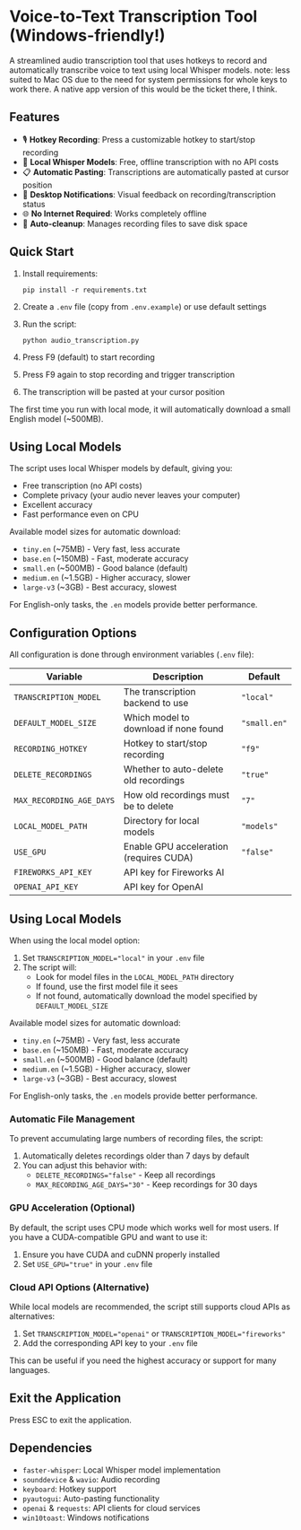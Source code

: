 # Voice-to-Text Transcription Tool (Windows-friendly!)

A streamlined audio transcription tool that uses hotkeys to record and automatically transcribe voice to text using local Whisper models.
note:  less suited to Mac OS due to the need for system permissions for whole keys to work there. A native app version of this would be the ticket there, I think.
## Features

- 🎙️ **Hotkey Recording**: Press a customizable hotkey to start/stop recording
- 🤖 **Local Whisper Models**: Free, offline transcription with no API costs
- 📋 **Automatic Pasting**: Transcriptions are automatically pasted at cursor position
- 🔔 **Desktop Notifications**: Visual feedback on recording/transcription status
- 🌐 **No Internet Required**: Works completely offline
- 🧹 **Auto-cleanup**: Manages recording files to save disk space

## Quick Start

1. Install requirements:
   ```
   pip install -r requirements.txt
   ```

2. Create a `.env` file (copy from `.env.example`) or use default settings

3. Run the script:
   ```
   python audio_transcription.py
   ```

4. Press F9 (default) to start recording
5. Press F9 again to stop recording and trigger transcription
6. The transcription will be pasted at your cursor position

The first time you run with local mode, it will automatically download a small English model (~500MB).

## Using Local Models

The script uses local Whisper models by default, giving you:
- Free transcription (no API costs)
- Complete privacy (your audio never leaves your computer)
- Excellent accuracy
- Fast performance even on CPU

Available model sizes for automatic download:
- `tiny.en` (~75MB) - Very fast, less accurate
- `base.en` (~150MB) - Fast, moderate accuracy
- `small.en` (~500MB) - Good balance (default)
- `medium.en` (~1.5GB) - Higher accuracy, slower
- `large-v3` (~3GB) - Best accuracy, slowest

For English-only tasks, the `.en` models provide better performance.

## Configuration Options

All configuration is done through environment variables (`.env` file):

| Variable | Description | Default |
|----------|-------------|---------|
| `TRANSCRIPTION_MODEL` | The transcription backend to use | `"local"` |
| `DEFAULT_MODEL_SIZE` | Which model to download if none found | `"small.en"` |
| `RECORDING_HOTKEY` | Hotkey to start/stop recording | `"f9"` |
| `DELETE_RECORDINGS` | Whether to auto-delete old recordings | `"true"` |
| `MAX_RECORDING_AGE_DAYS` | How old recordings must be to delete | `"7"` |
| `LOCAL_MODEL_PATH` | Directory for local models | `"models"` |
| `USE_GPU` | Enable GPU acceleration (requires CUDA) | `"false"` |
| `FIREWORKS_API_KEY` | API key for Fireworks AI | |
| `OPENAI_API_KEY` | API key for OpenAI | |

## Using Local Models

When using the local model option:

1. Set `TRANSCRIPTION_MODEL="local"` in your `.env` file
2. The script will:
   - Look for model files in the `LOCAL_MODEL_PATH` directory
   - If found, use the first model file it sees
   - If not found, automatically download the model specified by `DEFAULT_MODEL_SIZE`

Available model sizes for automatic download:
- `tiny.en` (~75MB) - Very fast, less accurate
- `base.en` (~150MB) - Fast, moderate accuracy
- `small.en` (~500MB) - Good balance (default)
- `medium.en` (~1.5GB) - Higher accuracy, slower
- `large-v3` (~3GB) - Best accuracy, slowest

For English-only tasks, the `.en` models provide better performance.

### Automatic File Management

To prevent accumulating large numbers of recording files, the script:
1. Automatically deletes recordings older than 7 days by default
2. You can adjust this behavior with:
   - `DELETE_RECORDINGS="false"` - Keep all recordings
   - `MAX_RECORDING_AGE_DAYS="30"` - Keep recordings for 30 days

### GPU Acceleration (Optional)

By default, the script uses CPU mode which works well for most users. If you have a CUDA-compatible GPU and want to use it:

1. Ensure you have CUDA and cuDNN properly installed
2. Set `USE_GPU="true"` in your `.env` file

### Cloud API Options (Alternative)

While local models are recommended, the script still supports cloud APIs as alternatives:

1. Set `TRANSCRIPTION_MODEL="openai"` or `TRANSCRIPTION_MODEL="fireworks"` 
2. Add the corresponding API key to your `.env` file

This can be useful if you need the highest accuracy or support for many languages.

## Exit the Application

Press ESC to exit the application.

## Dependencies

- `faster-whisper`: Local Whisper model implementation
- `sounddevice` & `wavio`: Audio recording
- `keyboard`: Hotkey support
- `pyautogui`: Auto-pasting functionality
- `openai` & `requests`: API clients for cloud services
- `win10toast`: Windows notifications
